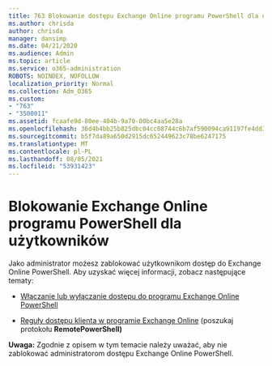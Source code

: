 ```yaml
---
title: 763 Blokowanie dostępu Exchange Online programu PowerShell dla użytkowników
ms.author: chrisda
author: chrisda
manager: dansimp
ms.date: 04/21/2020
ms.audience: Admin
ms.topic: article
ms.service: o365-administration
ROBOTS: NOINDEX, NOFOLLOW
localization_priority: Normal
ms.collection: Adm_O365
ms.custom:
- "763"
- "3500011"
ms.assetid: fcaafe9d-80ee-404b-9a70-00bc4aa5e28a
ms.openlocfilehash: 36d4b4bb25b825dbc04cc08744c6b7af590094ca91197fe4dd3d3a92c653cb0a
ms.sourcegitcommit: b5f7da89a650d2915dc652449623c78be6247175
ms.translationtype: MT
ms.contentlocale: pl-PL
ms.lasthandoff: 08/05/2021
ms.locfileid: "53931423"
---
```

# <a name="blocking-exchange-online-powershell-access-for-users"></a>Blokowanie Exchange Online programu PowerShell dla użytkowników
Jako administrator możesz zablokować użytkownikom dostęp do Exchange Online PowerShell. Aby uzyskać więcej informacji, zobacz następujące tematy:

- [Włączanie lub wyłączanie dostępu do programu Exchange Online PowerShell](https://docs.microsoft.com/powershell/exchange/exchange-online/disable-access-to-exchange-online-powershell)

- [Reguły dostępu klienta w programie Exchange Online](https://technet.microsoft.com/library/mt842508.aspx) (poszukaj protokołu **RemotePowerShell)** 

**Uwaga:** Zgodnie z opisem w tym temacie należy uważać, aby nie zablokować administratorom dostępu Exchange Online PowerShell.
